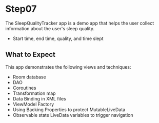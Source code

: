 # Step07
The SleepQualityTracker app is a demo app that helps the user collect information about the user's sleep quality.
 - Start time, end time, quality, and time slept
## What to Expect 
 This app demonstrates the following views and techniques:
- Room database
- DAO
- Coroutines
- Transformation map
- Data Binding in XML files
- ViewModel Factory
- Using Backing Properties to protect MutableLiveData
- Observable state LiveData variables to trigger navigation
